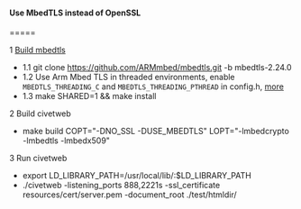 #### Use MbedTLS instead of  OpenSSL
=====

1 [Build mbedtls](https://github.com/ARMmbed/mbedtls)

 - 1.1 git clone https://github.com/ARMmbed/mbedtls.git -b mbedtls-2.24.0
 - 1.2 Use Arm Mbed TLS in threaded environments, enable `MBEDTLS_THREADING_C` and `MBEDTLS_THREADING_PTHREAD` in config.h, [more](https://tls.mbed.org/kb/development/thread-safety-and-multi-threading)
 - 1.3 make SHARED=1 && make install

2 Build civetweb

 - make build COPT="-DNO_SSL -DUSE_MBEDTLS" LOPT="-lmbedcrypto -lmbedtls -lmbedx509"

3 Run civetweb
 - export LD_LIBRARY_PATH=/usr/local/lib/:$LD_LIBRARY_PATH
 - ./civetweb -listening_ports 888,2221s -ssl_certificate  resources/cert/server.pem -document_root ./test/htmldir/ 

